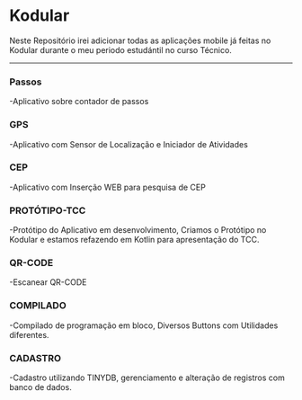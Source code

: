 # Kodular

Neste Repositório irei adicionar todas as aplicações mobile já feitas no Kodular durante o meu periodo estudántil no curso Técnico.

<hr>

### Passos
-Aplicativo sobre contador de passos

### GPS
-Aplicativo com Sensor de Localização e Iniciador de Atividades

### CEP
-Aplicativo com Inserção WEB para pesquisa de CEP

### PROTÓTIPO-TCC
-Protótipo do Aplicativo em desenvolvimento, Criamos o Protótipo no Kodular e estamos refazendo em Kotlin para apresentação do TCC.

### QR-CODE
-Escanear QR-CODE

### COMPILADO
-Compilado de programação em bloco, Diversos Buttons com Utilidades diferentes.

### CADASTRO
-Cadastro utilizando TINYDB, gerenciamento e alteração de registros com banco de dados.
